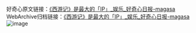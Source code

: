 好奇心原文链接：[《西游记》是最大的「IP」_娱乐_好奇心日报-magasa ](https://www.qdaily.com/articles/12221.html)
WebArchive归档链接：[《西游记》是最大的「IP」_娱乐_好奇心日报-magasa ](http://web.archive.org/web/20190623172030/https://www.qdaily.com/articles/12221.html)
![image](http://ww3.sinaimg.cn/large/007d5XDply1g3x06r8nqnj30u03gqb29)